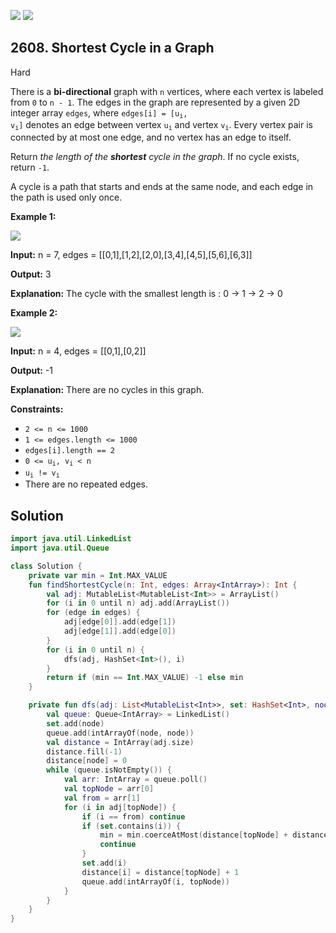 [![](https://img.shields.io/github/stars/javadev/LeetCode-in-Kotlin?label=Stars&style=flat-square)](https://github.com/javadev/LeetCode-in-Kotlin)
[![](https://img.shields.io/github/forks/javadev/LeetCode-in-Kotlin?label=Fork%20me%20on%20GitHub%20&style=flat-square)](https://github.com/javadev/LeetCode-in-Kotlin/fork)

## 2608\. Shortest Cycle in a Graph

Hard

There is a **bi-directional** graph with `n` vertices, where each vertex is labeled from `0` to `n - 1`. The edges in the graph are represented by a given 2D integer array `edges`, where <code>edges[i] = [u<sub>i</sub>, v<sub>i</sub>]</code> denotes an edge between vertex <code>u<sub>i</sub></code> and vertex <code>v<sub>i</sub></code>. Every vertex pair is connected by at most one edge, and no vertex has an edge to itself.

Return _the length of the **shortest** cycle in the graph_. If no cycle exists, return `-1`.

A cycle is a path that starts and ends at the same node, and each edge in the path is used only once.

**Example 1:**

![](https://assets.leetcode.com/uploads/2023/01/04/cropped.png)

**Input:** n = 7, edges = \[\[0,1],[1,2],[2,0],[3,4],[4,5],[5,6],[6,3]]

**Output:** 3

**Explanation:** The cycle with the smallest length is : 0 -> 1 -> 2 -> 0

**Example 2:**

![](https://assets.leetcode.com/uploads/2023/01/04/croppedagin.png)

**Input:** n = 4, edges = \[\[0,1],[0,2]]

**Output:** -1

**Explanation:** There are no cycles in this graph.

**Constraints:**

*   `2 <= n <= 1000`
*   `1 <= edges.length <= 1000`
*   `edges[i].length == 2`
*   <code>0 <= u<sub>i</sub>, v<sub>i</sub> < n</code>
*   <code>u<sub>i</sub> != v<sub>i</sub></code>
*   There are no repeated edges.

## Solution

```kotlin
import java.util.LinkedList
import java.util.Queue

class Solution {
    private var min = Int.MAX_VALUE
    fun findShortestCycle(n: Int, edges: Array<IntArray>): Int {
        val adj: MutableList<MutableList<Int>> = ArrayList()
        for (i in 0 until n) adj.add(ArrayList())
        for (edge in edges) {
            adj[edge[0]].add(edge[1])
            adj[edge[1]].add(edge[0])
        }
        for (i in 0 until n) {
            dfs(adj, HashSet<Int>(), i)
        }
        return if (min == Int.MAX_VALUE) -1 else min
    }

    private fun dfs(adj: List<MutableList<Int>>, set: HashSet<Int>, node: Int) {
        val queue: Queue<IntArray> = LinkedList()
        set.add(node)
        queue.add(intArrayOf(node, node))
        val distance = IntArray(adj.size)
        distance.fill(-1)
        distance[node] = 0
        while (queue.isNotEmpty()) {
            val arr: IntArray = queue.poll()
            val topNode = arr[0]
            val from = arr[1]
            for (i in adj[topNode]) {
                if (i == from) continue
                if (set.contains(i)) {
                    min = min.coerceAtMost(distance[topNode] + distance[i] + 1)
                    continue
                }
                set.add(i)
                distance[i] = distance[topNode] + 1
                queue.add(intArrayOf(i, topNode))
            }
        }
    }
}
```